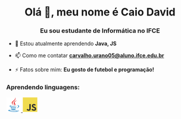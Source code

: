 <h1 align="center">Olá 👋, meu nome é Caio David</h1>
<h3 align="center">Eu sou estudante de Informática no IFCE</h3>

- 🌱 Estou atualmente aprendendo **Java, JS**

- 📫 Como me contatar **carvalho.urano05@aluno.ifce.edu.br**

- ⚡ Fatos sobre mim: **Eu gosto de futebol e programação!**


</p>

<h3 align="left">Aprendendo linguagens:</h3>
<p align="left"> <a href="https://www.java.com" target="_blank" rel="noreferrer"> <img src="https://raw.githubusercontent.com/devicons/devicon/master/icons/java/java-original.svg" alt="java" width="40" height="40"/> </a> <a href="https://developer.mozilla.org/en-US/docs/Web/JavaScript" target="_blank" rel="noreferrer"> <img src="https://raw.githubusercontent.com/devicons/devicon/master/icons/javascript/javascript-original.svg" alt="javascript" width="40" height="40"/> </a> </p>
